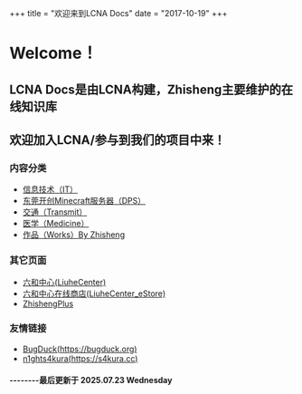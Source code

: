 +++
title = "欢迎来到LCNA Docs"
date = "2017-10-19"
+++

# Welcome！
## LCNA Docs是由LCNA构建，Zhisheng主要维护的在线知识库
## 欢迎加入LCNA/参与到我们的项目中来！

### 内容分类
* [信息技术（IT）](../it)
* [东莞开创Minecraft服务器（DPS）](../dps)
* [交通（Transmit）](../transmit)
* [医学（Medicine）](../medicine)
* [作品（Works）By Zhisheng](../works)

### 其它页面
* [六和中心(LiuheCenter)](https://lcna.cn)
* [六和中心在线商店(LiuheCenter_eStore)](https://store.lcna.cn)
* [ZhishengPlus](https://blog.lcna.cn)
### 友情链接
* [BugDuck(https://bugduck.org)](https://bugduck.org)
* [n1ghts4kura(https://s4kura.cc)](https://s4kura.cc)

#### --------最后更新于 2025.07.23 Wednesday
